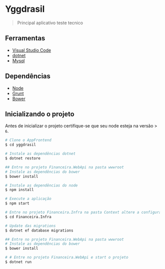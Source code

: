 # Yggdrasil
 > Principal aplicativo teste tecnico 

## Ferramentas
* [Visual Studio Code](https://code.visualstudio.com/download)
* [dotnet](https://www.microsoft.com/net/download/core)
* [Mysql](https://www.mysql.com/)

## Dependências
* [Node](https://nodejs.org)  
* [Grunt](http://gruntjs.com/)
* [Bower](https://bower.io)

## Inicializando o projeto
Antes de inicializar o projeto certifique-se que seu node esteja na versão > `6`.
```bash
# Clone o AppFrontend
$ cd yggdrasil

# Instale as dependências dotnet
$ dotnet restore

## Entre no projeto Financeira.WebApi na pasta wwwroot
# Instale as dependências do bower
$ bower install

# Instale as dependências do node
$ npm install

# Execute a aplicação
$ npm start
```

```bash
# Entre no projeto Financeira.Infra na pasta Context altere a configuração mysql
$ cd Financeira.Infra

# Update das migrations
$ dotnet ef database migrations

## Entre no projeto Financeira.WebApi na pasta wwwroot
# Instale as dependências do bower
$ bower install

# # Entre no projeto Financeira.WebApi e start o projeto
$ dotnet run
```
